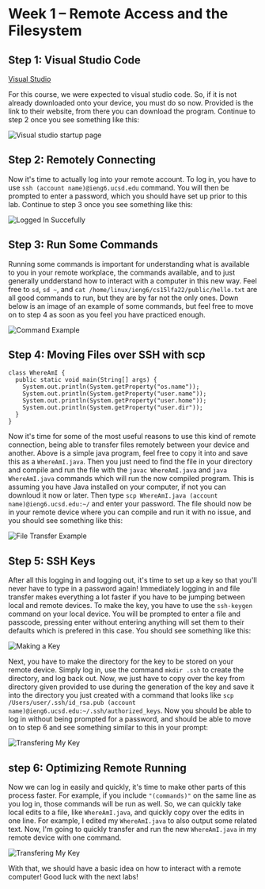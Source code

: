 # Week 1 – Remote Access and the Filesystem

## Step 1: Visual Studio Code

[Visual Studio](https://code.visualstudio.com/)

For this course, we were expected to visual studio code. So, if it is not already downloaded onto your device, you must do so now. Provided is the link to their website, from there you can download the program. Continue to step 2 once you see something like this:

![Visual studio startup page](/cse15l-lab-reports/labs/images/VSExample.png)

## Step 2: Remotely Connecting

Now it's time to actually log into your remote account. To log in, you have to use `ssh (account name)@ieng6.ucsd.edu` command. You will then be prompted to enter a password, which you should have set up prior to this lab. Continue to step 3 once you see something like this:

![Logged In Succefully](/cse15l-lab-reports/labs/images/LoggedInExample.png)

## Step 3: Run Some Commands

Running some commands is important for understanding what is available to you in your remote workplace, the commands available, and to just generally undderstand how to interact with a computer in this new way. Feel free to `sd`, `sd ~`, and `cat /home/linux/ieng6/cs15lfa22/public/hello.txt` are all good commands to run, but they are by far not the only ones. Down below is an image of an example of some commands, but feel free to move on to step 4 as soon as you feel you have practiced enough.

![Command Example](/cse15l-lab-reports/labs/images/CommandExample.png)

## Step 4: Moving Files over SSH with scp

```
class WhereAmI {
  public static void main(String[] args) {
    System.out.println(System.getProperty("os.name"));
    System.out.println(System.getProperty("user.name"));
    System.out.println(System.getProperty("user.home"));
    System.out.println(System.getProperty("user.dir"));
  }
}
```
Now it's time for some of the most useful reasons to use this kind of remote connection, being able to transfer files remotely between your device and another. Above is a simple java program, feel free to copy it into and save this as a `WhereAmI.java`. Then you just need to find the file in your directory and compile and run the file with the `javac WhereAmI.java` and `java WhereAmI.java` commands which will run the now compiled program. This is assuming you have Java installed on your computer, if not you can downloud it now or later. Then type `scp WhereAmI.java (account name)@ieng6.ucsd.edu:~/` and enter your password. The file should now be in your remote device where you can compile and run it with no issue, and you should see something like this: 

![File Transfer Example](/cse15l-lab-reports/labs/images/FileTransferExample.png)

## Step 5: SSH Keys

After all this logging in and logging out, it's time to set up a key so that you'll never have to type in a password again! Immediately logging in and file transfer makes everything a lot faster if you have to be jumping between local and remote devices. To make the key, you have to use the `ssh-keygen` command on your local device. You will be prompted to enter a file and passcode, pressing enter without entering anything will set them to their defaults which is prefered in this case. You should see something like this:

![Making a Key](/cse15l-lab-reports/labs/images/KeyRandomArt.png)

Next, you have to make the directory for the key to be stored on your remote device. Simply log in, use the command `mkdir .ssh` to create the directory, and log back out. Now, we just have to copy over the key from directory given provided to use during the generation of the key and save it into the directory you just created with a command that looks like `scp /Users/user/.ssh/id_rsa.pub (account name)@ieng6.ucsd.edu:~/.ssh/authorized_keys`. Now you should be able to log in without being prompted for a password, and should be able to move on to step 6 and see something similar to this in your prompt: 

![Transfering My Key](/cse15l-lab-reports/labs/images/KeyTransferExample.png)

## step 6: Optimizing Remote Running

Now we can log in easily and quickly, it's time to make other parts of this process faster. For example, if you include `"(commands)"` on the same line as you log in, those commands will be run as well. So, we can quickly take local edits to a file, like `WhereAmI.java`, and quickly copy over the edits in one line. For example, I edited my `WhereAmI.java` to also output some related text. Now, I'm going to quickly transfer and run the new `WhereAmI.java` in my remote device with one command. 

![Transfering My Key](/cse15l-lab-reports/labs/images/OneLineExample.png)

With that, we should have a basic idea on how to interact with a remote computer! Good luck with the next labs!